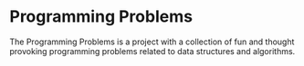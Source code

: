 # Programming Problems
The Programming Problems is a project with a collection of fun and thought provoking programming problems related to data structures and algorithms. 
